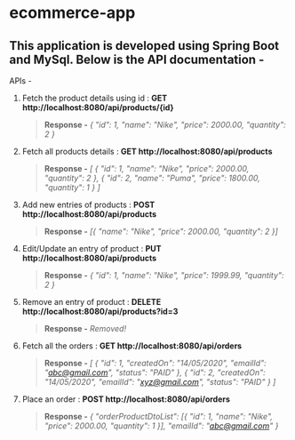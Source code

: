 # ecommerce-app

## This application is developed using Spring Boot and MySql. Below is the API documentation -

APIs - 
1. Fetch the product details using id : **GET http://localhost:8080/api/products/{id}**
   > **Response -**
   *{
	    "id": 1,
	    "name": "Nike",
	    "price": 2000.00,
	    "quantity": 2
    }*
2. Fetch all products details : **GET http://localhost:8080/api/products**
   > **Response -** 
   *[
	    {
		    "id": 1,
		    "name": "Nike",
		    "price": 2000.00,
		    "quantity": 2
	    },
	    {
		    "id": 2,
		    "name": "Puma",
		    "price": 1800.00,
		    "quantity": 1
	    }
    ]*
3. Add new entries of products : **POST http://localhost:8080/api/products**
   > **Response -**
   *[{
	    "name": "Nike",
	    "price": 2000.00,
	    "quantity": 2 
    }]*
4. Edit/Update an entry of product : **PUT http://localhost:8080/api/products**
   > **Response -**
   *{
	    "id": 1,
	    "name": "Nike",
	    "price": 1999.99,
	    "quantity": 2
    }*
5. Remove an entry of product : **DELETE http://localhost:8080/api/products?id=3**
   > **Response -** 
   *Removed!*
6. Fetch all the orders : **GET http://localhost:8080/api/orders**
   > **Response -**
   *[
	    {
		    "id": 1,
		    "createdOn": "14/05/2020",
		    "emailId": "abc@gmail.com",
		    "status": "PAID"
	    },
	    {
		    "id": 2,
		    "createdOn": "14/05/2020",
		    "emailId": "xyz@gmail.com",
		    "status": "PAID"
	    }
    ]*
7. Place an order : **POST http://localhost:8080/api/orders**
   > **Response -**
   *{
	    "orderProductDtoList": [{
		    "id": 1,
		    "name": "Nike",
		    "price": 2000.00,
		    "quantity": 1
	    }],
	    "emailId": "abc@gmail.com"
    }*

